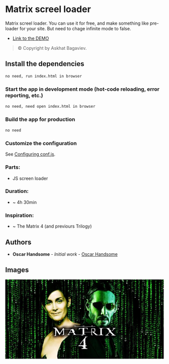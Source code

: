 # Matrix screel loader

Matrix screel loader. You can use it for free, and make something like pre-loader for your site. But need to chage infinite mode to false.

- [Link to the DEMO](https://jsfiddle.net/oscarhandsome/5dobgpjs/5/)

> © Copyright by Askhat Bagaviev.

## Install the dependencies

```bash
no need, run index.html in browser
```

### Start the app in development mode (hot-code reloading, error reporting, etc.)

```bash
no need, need open index.html in browser
```

### Build the app for production

```bash
no need
```

### Customize the configuration

See [Configuring conf.js]().

### Parts:

- JS screen loader

### Duration:

- ~ 4h 30min

### Inspiration:

- ~ The Matrix 4 (and previours Trilogy)

## Authors

- **Oscar Handsome** - _Initial work_ - [Oscar Handsome](https://github.com/oscarhandsome)

## Images

![matrix-screen-loader](https://github.com/oscarhandsome/matrix-screen-loader/blob/main/matrix-4.jpg?raw=true)
